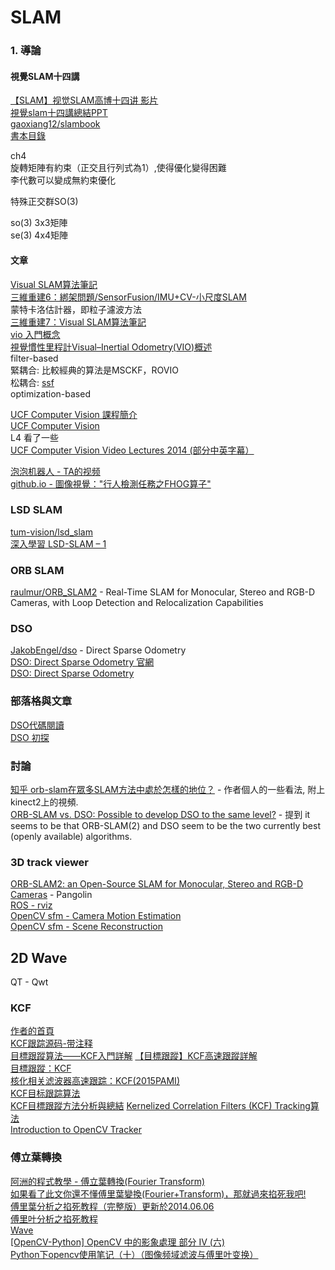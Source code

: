 # SLAM
### 1. 導論
#### 視覺SLAM十四講
[【SLAM】视觉SLAM高博十四讲 影片](https://www.bilibili.com/video/av19397094/)  
[視覺slam十四講總結PPT](https://download.csdn.net/download/sinat_16615673/10493814?utm_source=bbsseo)  
[gaoxiang12/slambook](https://github.com/gaoxiang12/slambook)  
[書本目錄](https://www.tenlong.com.tw/products/9787121311048)  

ch4  
旋轉矩陣有約束（正交且行列式為1）,使得優化變得困難  
李代數可以變成無約束優化  

特殊正交群SO(3)

so(3) 3x3矩陣  
se(3) 4x4矩陣  



#### 文章
[Visual SLAM算法筆記](https://blog.csdn.net/mulinb/article/details/53421864)  
[三維重建6：綁架問題/SensorFusion/IMU+CV-小尺度SLAM](https://blog.csdn.net/wishchin/article/details/73484680)  
蒙特卡洛估計器，即粒子濾波方法  
[三維重建7：Visual SLAM算法筆記](https://blog.csdn.net/wishchin/article/details/73511679)  
[vio 入門概念](https://blog.csdn.net/datase/article/details/78682156)  
[視覺慣性里程計Visual–Inertial Odometry(VIO)概述](https://www.cnblogs.com/hitcm/p/6327442.html)  
filter-based  
緊耦合: 比較經典的算法是MSCKF，ROVIO  
松耦合: [ssf](https://github.com/ethz-asl/ethzasl_sensor_fusion)  
optimization-based  

[UCF Computer Vision 課程簡介](http://crcv.ucf.edu/courses/CAP5415/Fall2014/index.php)  
[UCF Computer Vision](https://www.youtube.com/playlist?list=PLd3hlSJsX_ImKP68wfKZJVIPTd8Ie5u-9)  
L4 看了一些  
[UCF Computer Vision Video Lectures 2014 (部分中英字幕）](https://www.bilibili.com/video/av29974804/)  

[泡泡机器人 - TA的视频](https://space.bilibili.com/38737757/#/)  
[github.io - 圖像視覺："行人檢測任務之FHOG算子"](http://cwlseu.github.io/Feature-descriptor-fhog/)
### LSD SLAM
[tum-vision/lsd_slam](https://github.com/tum-vision/lsd_slam)  
[深入學習 LSD-SLAM – 1](https://blog.techbridge.cc/2017/03/18/lsd-slam-1/)  


### ORB SLAM
[raulmur/ORB_SLAM2](https://github.com/raulmur/ORB_SLAM2) - Real-Time SLAM for Monocular, Stereo and RGB-D Cameras, with Loop Detection and Relocalization Capabilities  

### DSO
[JakobEngel/dso](https://github.com/JakobEngel/dso) - Direct Sparse Odometry  
[DSO: Direct Sparse Odometry 官網](https://vision.in.tum.de/research/vslam/dso?redirect=1)  
[DSO: Direct Sparse Odometry](https://www.youtube.com/watch?v=C6-xwSOOdqQ)  

### 部落格與文章
[DSO代碼閱讀](https://x007dwd.github.io/2017/02/28/dso-slam/)  
[DSO 初探](https://blog.csdn.net/heyijia0327/article/details/53173146)  

### 討論
[知乎 orb-slam在眾多SLAM方法中處於怎樣的地位？](https://www.zhihu.com/question/35116055) - 作者個人的一些看法, 附上kinect2上的視頻.  
[ORB-SLAM vs. DSO: Possible to develop DSO to the same level?]() - 提到  it seems to be that ORB-SLAM(2) and DSO seem to be the two currently best (openly available) algorithms.

### 3D track viewer
[ORB-SLAM2: an Open-Source SLAM for Monocular, Stereo and RGB-D Cameras](https://www.youtube.com/watch?v=ufvPS5wJAx0) - Pangolin   
[ROS - rviz](https://blog.csdn.net/github_35160620/article/details/52513334)  
[OpenCV sfm - Camera Motion Estimation](https://docs.opencv.org/3.1.0/d5/dab/tutorial_sfm_trajectory_estimation.html)  
[OpenCV sfm - Scene Reconstruction](https://docs.opencv.org/3.1.0/d4/d18/tutorial_sfm_scene_reconstruction.html)  

## 2D Wave
QT - Qwt  


### KCF
[作者的首頁](http://www.robots.ox.ac.uk/~joao/circulant/)  
[KCF跟踪源码-带注释](https://blog.csdn.net/jacke121/article/details/54315050)  
[目標跟蹤算法——KCF入門詳解](https://blog.csdn.net/crazyice521/article/details/53525366)
[【目標跟蹤】KCF高速跟蹤詳解](https://blog.csdn.net/shenxiaolu1984/article/details/50905283)  
[目標跟蹤：KCF](https://lidongxuan.github.io/blog/kcf)  
[核化相关滤波器高速跟踪：KCF(2015PAMI)](https://zhuanlan.zhihu.com/p/26685032)  
[KCF目标跟踪算法](https://www.jianshu.com/p/9aacd075a689)  
[KCF目標跟蹤方法分析與總結](https://www.cnblogs.com/YiXiaoZhou/p/5925019.html)
[Kernelized Correlation Filters (KCF) Tracking算法](https://blog.csdn.net/wanghanthu/article/details/53375393)  
[Introduction to OpenCV Tracker](https://docs.opencv.org/3.1.0/d2/d0a/tutorial_introduction_to_tracker.html)  

### 傅立葉轉換
[阿洲的程式教學 - 傅立葉轉換(Fourier Transform)](http://monkeycoding.com/?p=864)  
[如果看了此文你還不懂傅里葉變換(Fourier+Transform)，那就過來掐死我吧!](http://blog.xuite.net/lapuda.chen/PaulBlog/221866406-%E5%A6%82%E6%9E%9C%E7%9C%8B%E4%BA%86%E6%AD%A4%E6%96%87%E4%BD%A0%E9%82%84%E4%B8%8D%E6%87%82%E5%82%85%E9%87%8C%E8%91%89%E8%AE%8A%E6%8F%9B%28Fourier+Transform%29%EF%BC%8C%E9%82%A3%E5%B0%B1%E9%81%8E%E4%BE%86%E6%8E%90%E6%AD%BB%E6%88%91%E5%90%A7%21)  
[傅里葉分析之掐死教程（完整版）更新於2014.06.06](https://zhuanlan.zhihu.com/p/19763358)  
[傅里叶分析之掐死教程](https://daily.zhihu.com/story/3955477)  
[Wave](http://www.csie.ntnu.edu.tw/~u91029/Wave.html)  
[[OpenCV-Python] OpenCV 中的影象處理 部分 IV (六)](https://tw.saowen.com/a/bd88bee600238de9086b325dcdf7039a5c99ed622331b3a54bcbdb7a36013f76)  
[Python下opencv使用笔记（十）（图像频域滤波与傅里叶变换）](https://blog.csdn.net/on2way/article/details/46981825)  

